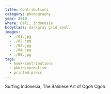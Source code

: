 ```yaml
---
title: Contributions
category: photography
year: 2010
where: Bali, Indonesia
bodyClass: darkgray grid_small
images:
  - ./01.jpg
  - ./02.jpg
  - ./03.jpg
  - ./04.jpg
  - ./05.jpg
tags:
  - book-contributions
  - photojournalism
  - printed-press
---
```


Surfing Indonesia, The Balinese Art of Ogoh Ogoh.
